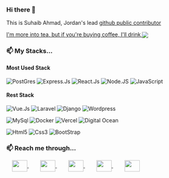 ### Hi there 👋

<!-- ### 🔭 I work with... -->

This is Suhaib Ahmad, Jordan's lead [github public contributor](https://commits.top/jordan_public.html)

  <a href="https://buymeacoffee.com/makkahwi" target="_blank">
  I'm more into tea, but if you're buying coffee, I'll drink 
    <img src="https://img.shields.io/badge/Buy_Me_A_Coffee-FFDD00?style=for-the-badge&logo=buy-me-a-coffee&logoColor=black" align="center"/>
  </a>

### 📫 My Stacks...

#### Most Used Stack
![PostGres](https://img.shields.io/badge/PostGres-%23316192.svg?&style=for-the-badge&logo=postgresql&logoColor=white)
![Express.Js](https://img.shields.io/badge/Express.Js%20-%23404d59.svg?&style=for-the-badge&logo=express&logoColor=white)
![React.Js](https://img.shields.io/badge/React.Js-%23323330.svg?&style=for-the-badge&logo=react&logoColor=white)
![Node.JS](https://img.shields.io/badge/Node.JS%20-%2343853D.svg?&style=for-the-badge&logo=node.js&logoColor=white)
![JavaScript](https://img.shields.io/badge/JavaScript-%23323330.svg?&style=for-the-badge&logo=javascript&logoColor=white)

#### Rest Stack
![Vue.Js](https://img.shields.io/badge/Vue.Js-%23323330.svg?&style=for-the-badge&logo=vue.js&logoColor=white)
![Laravel](https://img.shields.io/badge/Laravel-%23323330.svg?&style=for-the-badge&logo=laravel&logoColor=white)
![Django](https://img.shields.io/badge/Django%20-%23092E20.svg?&style=for-the-badge&logo=django&logoColor=white)
![Wordpress](https://img.shields.io/badge/Wordpress-%2314354C.svg?&style=for-the-badge&logo=wordpress&logoColor=white)

![MySql](https://img.shields.io/badge/MySql-%23323330.svg?&style=for-the-badge&logo=mysql&logoColor=white)
![Docker](https://img.shields.io/badge/Docker%20-%230db7ed.svg?&style=for-the-badge&logo=docker&logoColor=white)
![Vercel](https://img.shields.io/badge/Vercel%20-%23000000.svg?&style=for-the-badge&logo=vercel&logoColor=white)
![Digital Ocean](https://img.shields.io/badge/Digital%20Ocean-%23000000.svg?&style=for-the-badge&logo=digitalocean&logoColor=white)

![Html5](https://img.shields.io/badge/HTML%205-%23323330.svg?&style=for-the-badge&logo=html5&logoColor=white)
![Css3](https://img.shields.io/badge/CSS%203-%23323330.svg?&style=for-the-badge&logo=css3&logoColor=white)
![BootStrap](https://img.shields.io/badge/BootStrap-%23563D7C.svg?&style=for-the-badge&logo=bootstrap&logoColor=white)

### 📫 Reach me through...
<p>
  <a href="https://www.linkedin.com/in/makkahwi" target="_blank" style="padding: 0 15px;">
    <img align="center" src="https://www.svgrepo.com/show/128403/linkedin.svg" height="30" width="40" />
  </a>
  
  <a href="https://suhaib.dev" target="_blank" style="padding: 0 15px;">
    <img align="center" src="https://www.svgrepo.com/show/81531/website.svg" height="30" width="40" />
  </a>
  
  <a href="mailto:SuhaibAhmadAi@hotmail.com" target="_blank" style="padding: 0 15px;">
    <img align="center" src="https://www.svgrepo.com/show/49695/mail.svg" height="30" width="40" />
  </a>
  
  <a href="https://wasap.my/601128094804" target="_blank" style="padding: 0 15px;">
    <img align="center" src="https://www.svgrepo.com/show/158412/whatsapp.svg" height="30" width="40" />
  </a>
  
  <a href="https://t.me/makkahwi" target="_blank" style="padding: 0 15px;">
    <img align="center" src="https://www.svgrepo.com/show/394493/telegram.svg" height="30" width="40" />
  </a>
</p>
  
<!--
**makkahwi/makkahwi** is a ✨ _special_ ✨ repository because its `README.md` (this file) appears on your GitHub profile.

Here are some ideas to get you started:

- 🔭 I’m currently working on ...
- 🌱 I’m currently learning ...
- 👯 I’m looking to collaborate on ...
- 🤔 I’m looking for help with ...
- 💬 Ask me about ...
- 📫 How to reach me: ...
- 😄 Pronouns: ...
- ⚡ Fun fact: ...
-->
